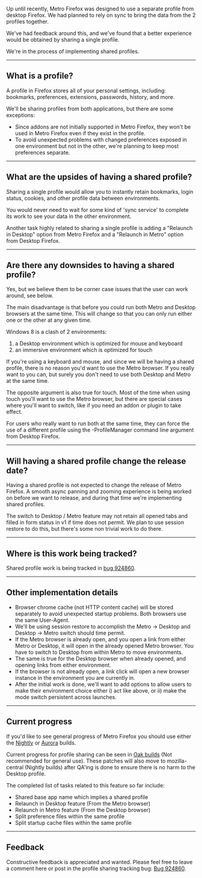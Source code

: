 Up until recently, Metro Firefox was designed to use a separate profile from desktop Firefox.
We had planned to rely on sync to bring the data from the 2 profiles together.

We've had feedback around this, and we've found that a better experience would be obtained by sharing a single profile.

We're in the process of implementing shared profiles.

---

## What is a profile?

A profile in Firefox stores all of your personal settings, including: bookmarks, preferences, extensions, passwords, history, and more.

We'll be sharing profiles from both applications, but there are some exceptions:

- Since addons are not initially supported in Metro Firefox, they won't be used in Metro Firefox even if they exist in the profile.
- To avoid unexpected problems with changed preferences exposed in one environment but not in the other, we're planning to keep most preferences separate.

---

## What are the upsides of having a shared profile?

Sharing a single profile would allow you to instantly retain bookmarks, login status, cookies, and other profile data between environments.

You would never need to wait for some kind of 'sync service' to complete its work to see your data in the other environment.

Another task highly related to sharing a single profile is adding a "Relaunch in Desktop" option from Metro Firefox and a "Relaunch in Metro" option from Desktop Firefox.

---

## Are there any downsides to having a shared profile?

Yes, but we believe them to be corner case issues that the user can work around, see below.

The main disadvantage is that before you could run both Metro and Desktop browsers at the same time.
This will change so that you can only run either one or the other at any given time.

Windows 8 is a clash of 2 environments:

1. a Desktop environment which is optimized for mouse and keyboard
2. an immersive environment which is optimized for touch

If you're using a keyboard and mouse, and since we will be having a shared profile, there is no reason you'd want to use the Metro browser.
If you really want to you can, but surely you don't need to use both Desktop and Metro at the same time.

The opposite argument is also true for touch.  Most of the time when using touch you'll want to use the Metro browser, but there are special cases where you'll want to switch, like if you need an addon or plugin to take effect.

For users who really want to run both at the same time, they can force the use of a different profile using the -ProfileManager command line argument from Desktop Firefox.

---

## Will having a shared profile change the release date?

Having a shared profile is not expected to change the release of Metro Firefox.
A smooth async panning and zooming experience is being worked on before we want to release, and during that time we're implementing shared profiles.

The switch to Desktop / Metro feature may not retain all opened tabs and filled in form status in v1 if time does not permit. We plan to use session restore to do this, but there's some non trivial work to do there.

---

## Where is this work being tracked?

Shared profile work is being tracked in [bug 924860][924860].

---

## Other implementation details

- Browser chrome cache (not HTTP content cache) will be stored separately to avoid unexpected startup problems. Both browsers use the same User-Agent.
- We'll be using session restore to accomplish the Metro -> Desktop and Desktop -> Metro switch should time permit.
- If the Metro browser is already open, and you open a link from either Metro or Desktop, it will open in the already opened Metro browser. You have to switch to Desktop from within Metro to move environments.
- The same is true for the Desktop browser when already opened, and opening links from either environment.
- If the browser is not already open, a link click will open a new browser instance in the environment you are currently in.
- After the initial work is done, we'll want to add options to allow users to make their environment choice either i) act like above, or ii) make the mode switch persistent across launches.

---

## Current progress

If you'd like to see general progress of Metro Firefox you should use either the [Nightly][nightly] or [Aurora][aurora] builds.

Current progress for profile sharing can be seen in [Oak builds][oak] (Not recommended for general use).  These patches will also move to mozilla-central (Nightly builds) after QA'ing is done to ensure there is no harm to the Desktop profile.

The completed list of tasks related to this feature so far include:

- Shared base app name which implies a shared profile
- Relaunch in Desktop feature (From the Metro browser)
- Relaunch in Metro feature (From the Desktop browser)
- Split preference files within the same profile
- Split startup cache files within the same profile

---

## Feedback

Constructive feedback is appreciated and wanted. Please feel free to leave a comment here or post in the profile sharing tracking bug: [Bug 924860][924860].


[924860]: https://bugzilla.mozilla.org/show_bug.cgi?id=924860
[oak]: http://ftp.mozilla.org/pub/mozilla.org/firefox/nightly/latest-oak/firefox-28.0a1.en-US.win32.installer.exe
[nightly]: http://ftp.mozilla.org/pub/mozilla.org/firefox/nightly/latest-mozilla-central/firefox-28.0a1.en-US.win32.installer.exe
[aurora]: https://ftp.mozilla.org/pub/mozilla.org/firefox/nightly/latest-mozilla-aurora/firefox-27.0a2.en-US.win32.installer-stub.exe
